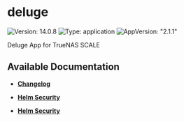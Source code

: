 # deluge

![Version: 14.0.8](https://img.shields.io/badge/Version-14.0.8-informational?style=flat-square) ![Type: application](https://img.shields.io/badge/Type-application-informational?style=flat-square) ![AppVersion: "2.1.1"](https://img.shields.io/badge/AppVersion-"2.1.1"-informational?style=flat-square)

Deluge App for TrueNAS SCALE

## Available Documentation

- [**Changelog**](CHANGELOG)

- [**Helm Security**](container-security)

- [**Helm Security**](helm-security)

